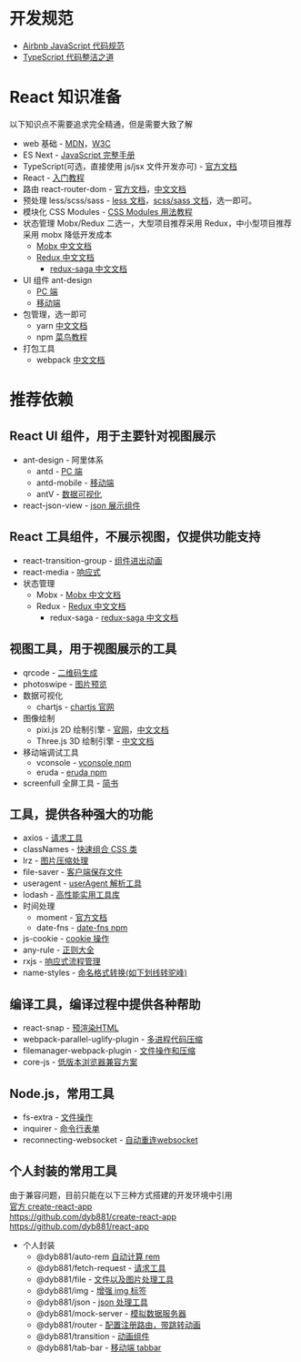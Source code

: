 # 开发规范

- [Airbnb JavaScript 代码规范](https://juejin.im/entry/5b2211afe51d4558ba1a4e52)
- [TypeScript 代码整洁之道](https://juejin.im/post/5cfb2b4951882576be276247)

# React 知识准备

以下知识点不需要追求完全精通，但是需要大致了解<br>

- web 基础 - [MDN](https://developer.mozilla.org/zh-CN/)，[W3C](http://www.w3school.com.cn/)
- ES Next - [JavaScript 完整手册](https://juejin.im/post/5bff57fee51d45021a167991)
- TypeScript(可选，直接使用 js/jsx 文件开发亦可) - [官方文档](https://www.tslang.cn/docs/handbook/basic-types.html)
- React - [入门教程](http://www.ruanyifeng.com/blog/2015/03/react.html)
- 路由 react-router-dom - [官方文档](https://reacttraining.com/react-router/web/guides/quick-start)，[中文文档](https://www.jianshu.com/p/b117b437dc5a)
- 预处理 less/scss/sass - [less 文档](https://www.html.cn/doc/less/)，[scss/sass 文档](http://sass.bootcss.com/docs/sass-reference)，选一即可。
- 模块化 CSS Modules - [CSS Modules 用法教程](http://www.ruanyifeng.com/blog/2016/06/css_modules.html)
- 状态管理 Mobx/Redux 二选一，大型项目推荐采用 Redux，中小型项目推荐采用 mobx 降低开发成本
  - [Mobx 中文文档](https://cn.mobx.js.org)
  - [Redux 中文文档](http://cn.redux.js.org)
    - [redux-saga 中文文档](http://leonshi.com/redux-saga-in-chinese/docs/api/index.html)
- UI 组件 ant-design
  - [PC 端](https://ant.design/docs/react/introduce-cn)
  - [移动端](https://mobile.ant.design/docs/react/introduce-cn)
- 包管理，选一即可
  - yarn [中文文档](https://yarnpkg.com/zh-Hant)
  - npm [菜鸟教程](https://www.runoob.com/nodejs/nodejs-npm.html)
- 打包工具
  - webpack [中文文档](https://www.webpackjs.com)

# 推荐依赖

## React UI 组件，用于主要针对视图展示

- ant-design - 阿里体系
  - antd - [PC 端](https://ant.design/docs/react/introduce-cn)
  - antd-mobile - [移动端](https://mobile.ant.design/docs/react/introduce-cn)
  - antV - [数据可视化](https://antv.vision/zh)
- react-json-view - [json 展示组件](https://github.com/mac-s-g/react-json-view)

## React 工具组件，不展示视图，仅提供功能支持

- react-transition-group - [组件进出动画](https://juejin.im/entry/5b3e14e86fb9a04fc4369f1e)
- react-media - [响应式](https://github.com/ReactTraining/react-media)
- 状态管理
  - Mobx - [Mobx 中文文档](https://cn.mobx.js.org)
  - Redux - [Redux 中文文档](https://www.redux.org.cn)
    - redux-saga - [redux-saga 中文文档](http://leonshi.com/redux-saga-in-chinese/docs/api/index.html)

## 视图工具，用于视图展示的工具

- qrcode - [二维码生成](https://www.npmjs.com/package/qrcode)
- photoswipe - [图片预览](https://www.npmjs.com/package/photoswipe)
- 数据可视化
  - chartjs - [chartjs 官网](https://chartjs.bootcss.com)
- 图像绘制
  - pixi.js 2D 绘制引擎 - [官网](https://www.pixijs.com/)，[中文文档](https://github.com/Zainking/LearningPixi)
  - Three.js 3D 绘制引擎 - [中文文档](https://techbrood.com/threejs/docs/)
- 移动端调试工具
  - vconsole - [vconsole npm](https://www.npmjs.com/package/vconsole)
  - eruda - [eruda npm](https://www.npmjs.com/package/eruda)
- screenfull 全屏工具 - [简书](https://www.jianshu.com/p/cfbb13c32c9c)

## 工具，提供各种强大的功能

- axios - [请求工具](https://www.kancloud.cn/yunye/axios/234845)
- classNames - [快速组合 CSS 类](https://www.npmjs.com/package/classnames)
- lrz - [图片压缩处理](https://www.npmjs.com/package/lrz)
- file-saver - [客户端保存文件](https://github.com/eligrey/FileSaver.js)
- useragent - [userAgent 解析工具](https://github.com/3rd-Eden/useragent#readme)
- lodash - [高性能实用工具库](http://lodash.net/docs/4.16.1.html)
- 时间处理
  - moment - [官方文档](http://momentjs.cn/docs)
  - date-fns - [date-fns npm](https://www.npmjs.com/package/date-fns)
- js-cookie - [cookie 操作](https://github.com/js-cookie/js-cookie)
- any-rule - [正则大全](https://any86.github.io/any-rule)
- rxjs - [响应式流程管理](https://cn.rx.js.org/manual/installation.html)
- name-styles - [命名格式转换(如下划线转驼峰)](https://gitee.com/jamesfancy/name-styles)

## 编译工具，编译过程中提供各种帮助

- react-snap - [预渲染HTML](https://github.com/stereobooster/react-snap)
- webpack-parallel-uglify-plugin - [多进程代码压缩](https://www.npmjs.com/package/webpack-parallel-uglify-plugin)
- filemanager-webpack-plugin - [文件操作和压缩](https://www.npmjs.com/package/filemanager-webpack-plugin)
- core-js - [低版本浏览器兼容方案](https://github.com/zloirock/core-js)

## Node.js，常用工具

- fs-extra - [文件操作](https://www.npmjs.com/package/fs-extra)
- inquirer - [命令行表单](https://www.npmjs.com/package/inquirer)
- reconnecting-websocket - [自动重连websocket](https://www.npmjs.com/package/reconnecting-websocket)

## 个人封装的常用工具

由于兼容问题，目前只能在以下三种方式搭建的开发环境中引用<br>
[官方 create-react-app](https://github.com/facebook/create-react-app)<br>
https://github.com/dyb881/create-react-app<br>
https://github.com/dyb881/react-app

- 个人封装
  - @dyb881/auto-rem [自动计算 rem](https://www.npmjs.com/package/@dyb881/auto-rem)
  - @dyb881/fetch-request - [请求工具](https://www.npmjs.com/package/@dyb881/fetch-request)
  - @dyb881/file - [文件以及图片处理工具](https://www.npmjs.com/package/@dyb881/file)
  - @dyb881/img - [增强 img 标签](https://www.npmjs.com/package/@dyb881/img)
  - @dyb881/json - [json 处理工具](https://www.npmjs.com/package/@dyb881/json)
  - @dyb881/mock-server - [模拟数据服务器](https://www.npmjs.com/package/@dyb881/mock-server)
  - @dyb881/router - [配置注册路由，带跳转动画](https://www.npmjs.com/package/@dyb881/router)
  - @dyb881/transition - [动画组件](https://www.npmjs.com/package/@dyb881/transition)
  - @dyb881/tab-bar - [移动端 tabbar](https://www.npmjs.com/package/@dyb881/tab-bar)
